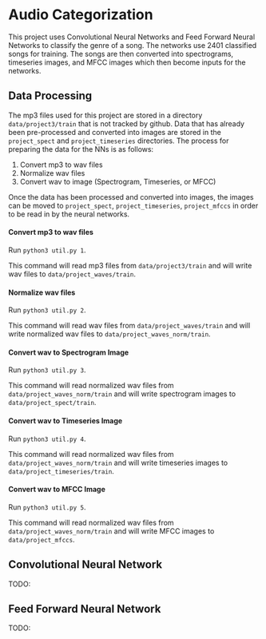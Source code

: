 # Audio Categorization

This project uses Convolutional Neural Networks and Feed Forward Neural Networks to classify the genre of a song. The networks use 2401 classified songs for training. The songs are then converted into spectrograms, timeseries images, and MFCC images which then become inputs for the networks. 

## Data Processing

The mp3 files used for this project are stored in a directory `data/project3/train` that is not tracked by github. Data that has already been pre-processed and converted into images are stored in the `project_spect` and `project_timeseries` directories. The process for preparing the data for the NNs is as follows:

1. Convert mp3 to wav files
2. Normalize wav files
3. Convert wav to image (Spectrogram, Timeseries, or MFCC)

Once the data has been processed and converted into images, the images can be moved to `project_spect`, `project_timeseries`, `project_mfccs` in order to be read in by the neural networks.

#### Convert mp3 to wav files

Run `python3 util.py 1`.

This command will read mp3 files from `data/project3/train` and will write wav files to `data/project_waves/train`.

#### Normalize wav files

Run `python3 util.py 2`.

This command will read wav files from `data/project_waves/train` and will write normalized wav files to `data/project_waves_norm/train`.

#### Convert wav to Spectrogram Image

Run `python3 util.py 3`.

This command will read normalized wav files from  `data/project_waves_norm/train` and will write spectrogram images to  `data/project_spect/train`.

#### Convert wav to Timeseries Image

Run `python3 util.py 4`.

This command will read normalized wav files from  `data/project_waves_norm/train` and will write timeseries images to  `data/project_timeseries/train`.

#### Convert wav to MFCC Image

Run `python3 util.py 5`.

This command will read normalized wav files from `data/project_waves_norm/train` and will write MFCC images to `data/project_mfccs`.


## Convolutional Neural Network

TODO:

## Feed Forward Neural Network

TODO: